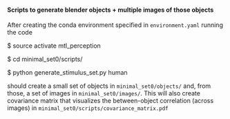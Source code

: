 #### Scripts to generate blender objects + multiple images of those objects 

After creating the conda environment specified in `environment.yaml` running the code

$ source activate mtl_perception

$ cd minimal_set0/scripts/

$ python generate_stimulus_set.py human

should create a small set of objects in `minimal_set0/objects/` and, from those, a set of images in `minimal_set0/images/`. This will also create  covariance matrix that visualizes the between-object correlation (across images) in `minimal_set0/scripts/covariance_matrix.pdf`

